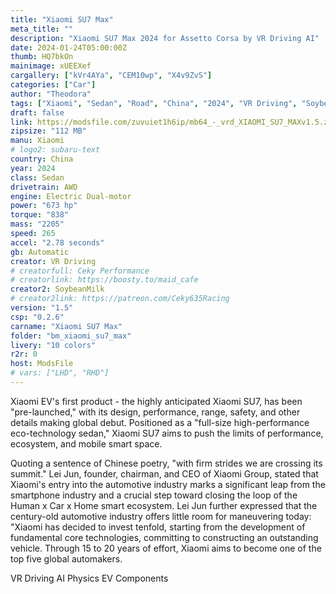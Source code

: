 ```yaml
---
title: "Xiaomi SU7 Max"
meta_title: ""
description: "Xiaomi SU7 Max 2024 for Assetto Corsa by VR Driving AI"
date: 2024-01-24T05:00:00Z
thumb: HQ7bkOn
mainimage: xUEEXef
cargallery: ["kVr4AYa", "CEM10wp", "X4v9ZvS"]
categories: ["Car"]
author: "Theodora"
tags: ["Xiaomi", "Sedan", "Road", "China", "2024", "VR Driving", "SoybeanMilk"]
draft: false
link: https://modsfile.com/zuvuiet1h6ip/mb64_-_vrd_XIAOMI_SU7_MAXv1.5.zip.html
zipsize: "112 MB"
manu: Xiaomi
# logo2: subaru-text
country: China
year: 2024
class: Sedan
drivetrain: AWD
engine: Electric Dual-motor
power: "673 hp"
torque: "838"
mass: "2205"
speed: 265
accel: "2.78 seconds"
gb: Automatic
creator: VR Driving
# creatorfull: Ceky Performance
# creatorlink: https://boosty.to/maid_cafe
creator2: SoybeanMilk
# creator2link: https://patreon.com/Ceky635Racing
version: "1.5"
csp: "0.2.6"
carname: "Xiaomi SU7 Max"
folder: "bm_xiaomi_su7_max"
livery: "10 colors"
r2r: 0
host: ModsFile
# vars: ["LHD", "RHD"]
---
```

Xiaomi EV's first product - the highly anticipated Xiaomi SU7, has been "pre-launched," with its design, performance, range, safety, and other details making global debut. Positioned as a "full-size high-performance eco-technology sedan," Xiaomi SU7 aims to push the limits of performance, ecosystem, and mobile smart space. 

Quoting a sentence of Chinese poetry, "with firm strides we are crossing its summit." Lei Jun, founder, chairman, and CEO of Xiaomi Group, stated that Xiaomi's entry into the automotive industry marks a significant leap from the smartphone industry and a crucial step toward closing the loop of the Human x Car x Home smart ecosystem. Lei Jun further expressed that the century-old automotive industry offers little room for maneuvering today: "Xiaomi has decided to invest tenfold, starting from the development of fundamental core technologies, committing to constructing an outstanding vehicle. Through 15 to 20 years of effort, Xiaomi aims to become one of the top five global automakers.

VR Driving AI Physics EV Components